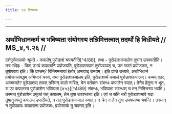 ```yaml
---
title: २२ टिप्पन्यः

---
```


[^4/81]: Tait.S. 6.1.6.7

[^4/82]: Tait.S. 6.1.8.1

[^4/83]: E2: upāñjāt

[^4/84]: Tait.S. 3.1.3.1

[^4/85]: MS 4.1.22

[^4/86]: E2: padapāṃsugrahaṇavākye

[^4/87]: E2: 5,22; E6: 2,12

____________________________________________


## अर्थाभिधानकर्म च भविष्यता संयोगस्य तन्निमित्तत्वात् तदर्थो हि विधीयते // MS_४,१.२६ //

दर्शपूर्णमासयोः श्रूयते - कपालेषु पुरोडाशं श्रपयतीति[^4/88], तथा - पुरोडाशकपालेन तुषान् उपवपतीति। तत्र संदेहः - किम् उभयं कपालानि प्रयोजयति, पुरोडाशश्रपणं तुषोपवापश् च, उत श्रपणं प्रयोजकम्, न तुषोपवाप इति। किं प्राप्तम्? विनिगमनायां हेतोर् अभावाद् उभयम्।
इति प्राप्ते उच्यते, अर्थाभिधानं प्रयोजनसंबद्धम् अभिधानं यस्य, यथा पुरोडाशकपालम् इति, पुरोडाशार्थं कपालं पुरोडाशकपालम्। कथम् एतद् अवगम्यते? पुरोडाशस् तावत् तस्मिन् काले नास्ति, येन वर्तमानः संबन्धः कपालेन स्यात्। तेनैव हेतुना न भूतः, स एष कपालस्य पुरोडाशेण भविष्यता [४५३][^4/89] संबन्धः, भविष्यता संबन्धश् च तन् निमित्तस्य भवति। तस्मात् पुरोडाशेन प्रयुक्तं यत् कपालम्, तेन तुषा उपवप्तव्या इति। एवं च सति चरौ पुरोडाशाभावे यदा तुषानुपवप्तुं कपालम् उपादीयते, न तत् पुरोडाशकपालं स्यात्। न चेन् न तेन तुषा उपवप्तव्या भवन्ति। तस्मान् न तुषोपवापः कपालानां प्रयोजकः, प्रयोजल्कं तु श्रपणम् इति।
